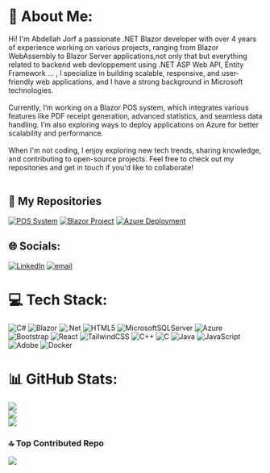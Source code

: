 
# 💫 About Me:
Hi! I'm Abdellah Jorf a passionate .NET Blazor developer with over 4 years of experience working on various projects, ranging from Blazor WebAssembly to Blazor Server applications,not only that but everything related to backend web devloppement using .NET ASP Web API, Entity Framework ... , I specialize in building scalable, responsive, and user-friendly web applications, and I have a strong background in Microsoft technologies.<br><br>Currently, I’m working on a Blazor POS system, which integrates various features like PDF receipt generation, advanced statistics, and seamless data handling. I’m also exploring ways to deploy applications on Azure for better scalability and performance.<br><br>When I'm not coding, I enjoy exploring new tech trends, sharing knowledge, and contributing to open-source projects. Feel free to check out my repositories and get in touch if you'd like to collaborate!<br><br>

## 🔧 My Repositories
[![POS System](https://github-readme-stats.vercel.app/api/pin/?username=Abdellah1122&repo=pos-system)](https://github.com/Abdellah1122/pos-system)
[![Blazor Project](https://github-readme-stats.vercel.app/api/pin/?username=Abdellah1122&repo=blazor-project)](https://github.com/Abdellah1122/blazor-project)
[![Azure Deployment](https://github-readme-stats.vercel.app/api/pin/?username=Abdellah1122&repo=azure-deployment)](https://github.com/Abdellah1122/azure-deployment)



## 🌐 Socials:
[![LinkedIn](https://img.shields.io/badge/LinkedIn-%230077B5.svg?logo=linkedin&logoColor=white)](https://www.linkedin.com/in/abdellah-jorf-7b94a835a/) [![email](https://img.shields.io/badge/Email-D14836?logo=gmail&logoColor=white)](mailto:Abdellahjorf4@gmail.com) 

# 💻 Tech Stack:
![C#](https://img.shields.io/badge/c%23-%23239120.svg?style=for-the-badge&logo=csharp&logoColor=white)
![Blazor](https://img.shields.io/badge/blazor-%235C2D91.svg?style=for-the-badge&logo=blazor&logoColor=white) ![.Net](https://img.shields.io/badge/.NET-5C2D91?style=for-the-badge&logo=.net&logoColor=white) ![HTML5](https://img.shields.io/badge/html5-%23E34F26.svg?style=for-the-badge&logo=html5&logoColor=white)   ![MicrosoftSQLServer](https://img.shields.io/badge/Microsoft%20SQL%20Server-CC2927?style=for-the-badge&logo=microsoft%20sql%20server&logoColor=white) ![Azure](https://img.shields.io/badge/azure-%230072C6.svg?style=for-the-badge&logo=microsoftazure&logoColor=white) ![Bootstrap](https://img.shields.io/badge/bootstrap-%238511FA.svg?style=for-the-badge&logo=bootstrap&logoColor=white) ![React](https://img.shields.io/badge/react-%2320232a.svg?style=for-the-badge&logo=react&logoColor=%2361DAFB) ![TailwindCSS](https://img.shields.io/badge/tailwindcss-%2338B2AC.svg?style=for-the-badge&logo=tailwind-css&logoColor=white) ![C++](https://img.shields.io/badge/c++-%2300599C.svg?style=for-the-badge&logo=c%2B%2B&logoColor=white) ![C](https://img.shields.io/badge/c-%2300599C.svg?style=for-the-badge&logo=c&logoColor=white) ![Java](https://img.shields.io/badge/java-%23ED8B00.svg?style=for-the-badge&logo=openjdk&logoColor=white) ![JavaScript](https://img.shields.io/badge/javascript-%23323330.svg?style=for-the-badge&logo=javascript&logoColor=%23F7DF1E)  ![Adobe](https://img.shields.io/badge/adobe-%23FF0000.svg?style=for-the-badge&logo=adobe&logoColor=white) ![Docker](https://img.shields.io/badge/docker-%230db7ed.svg?style=for-the-badge&logo=docker&logoColor=white)
# 📊 GitHub Stats:
![](https://github-readme-stats.vercel.app/api?username=Abdellah1122&theme=tokyonight&hide_border=true&include_all_commits=false&count_private=false)<br/>
![](https://nirzak-streak-stats.vercel.app/?user=Abdellah1122&theme=tokyonight&hide_border=true)<br/>
![](https://github-readme-stats.vercel.app/api/top-langs/?username=Abdellah1122&theme=tokyonight&hide_border=true&include_all_commits=false&count_private=false&layout=compact)

### 🔝 Top Contributed Repo
![](https://github-contributor-stats.vercel.app/api?username=Abdellah1122&limit=5&theme=dark&combine_all_yearly_contributions=true)


